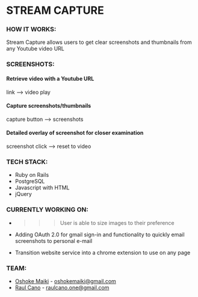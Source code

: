# STREAM CAPTURE

### HOW IT WORKS:

Stream Capture allows users to get clear screenshots and thumbnails from any Youtube video URL

### SCREENSHOTS:

#### Retrieve video with a Youtube URL

link --> video play

#### Capture screenshots/thumbnails

capture button --> screenshots

#### Detailed overlay of screenshot for closer examination

screenshot click --> reset to video

### TECH STACK:

* Ruby on Rails
* PostgreSQL
* Javascript with HTML <canvas>
* jQuery


### CURRENTLY WORKING ON:


* >>> User is able to size images to their preference

*  Adding OAuth 2.0 for gmail sign-in and functionality to quickly email screenshots to personal e-mail


* Transition website service into a chrome extension to use on any page


### TEAM:

* [Oshoke Maiki](https://github.com/omaiki) - oshokemaiki@gmail.com
* [Raul Cano](https://github.com/RMC1) - raulcano.one@gmail.com
